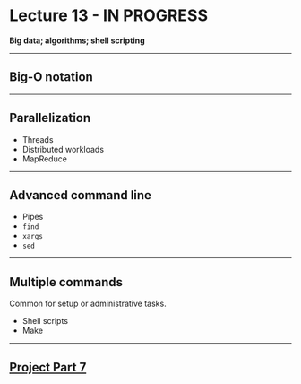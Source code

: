 # Lecture 13 - IN PROGRESS

**Big data; algorithms; shell scripting**

---

## Big-O notation

---

## Parallelization

- Threads
- Distributed workloads
- MapReduce

---

## Advanced command line

- Pipes
- `find`
- `xargs`
- `sed`

---

## Multiple commands

Common for setup or administrative tasks.

- Shell scripts
- Make

---

## [Project Part 7](../docs/project.md#part-7)
